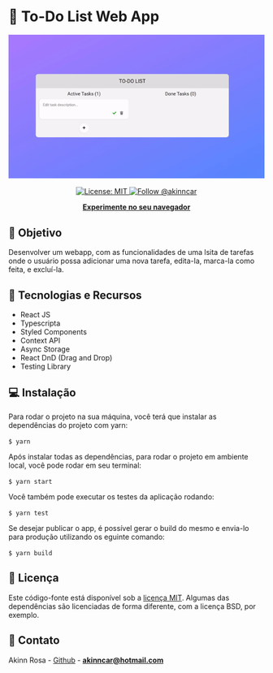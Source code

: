 # :memo: To-Do List Web App

[![ToDo WebApp](./public/preview.gif)](https://todo-list.akinncar.vercel.app/)

<p align="center"> 
  <a aria-label="" href="/LICENSE" target="_blank">
    <img alt="License: MIT" src="https://img.shields.io/badge/License-MIT-success.svg?style=flat-square&color=33CC12" target="_blank" />
  </a>

  <a aria-label="instagram" href="https://www.instagram.com/akinncar/" target="_blank">
    <img alt="Follow @akinncar" src="https://img.shields.io/twitter/follow/akinncar.svg?style=flat-square&label=Follow%20%40akinncar&logo=INSTAGRAM&logoColor=FFFFFF&labelColor=000&logoWidth=15&color=lightgray" />
  </a>
</p>

<p align="center">
  <a aria-label="try expo crossy road in the browser" href="https://todo-list.akinncar.vercel.app/"><b>Experimente no seu navegador</b></a>
</p>

## :dart: Objetivo

Desenvolver um webapp, com as funcionalidades de uma lsita de tarefas onde o usuário possa adicionar uma nova tarefa, edita-la, marca-la como feita, e excluí-la.

## :hammer: Tecnologias e Recursos

<ul>
  <li>React JS</li>
  <li>Typescripta</li>
  <li>Styled Components</li>
  <li>Context API</li>
  <li>Async Storage</li>
  <li>React DnD (Drag and Drop)</li>
  <li>Testing Library</li>
</ul>

## :computer: Instalação

Para rodar o projeto na sua máquina, você terá que instalar as dependências do projeto com yarn:

`$ yarn`

Após instalar todas as dependências, para rodar o projeto em ambiente local, você pode rodar em seu terminal:

`$ yarn start`

Você também pode executar os testes da aplicação rodando:

`$ yarn test`

Se desejar publicar o app, é possível gerar o build do mesmo e envia-lo para produção utilizando os eguinte comando:

`$ yarn build`

## :closed_book: Licença

Este código-fonte está disponível sob a [licença MIT](LICENSE). Algumas das dependências são licenciadas de forma diferente, com a licença BSD, por exemplo.

## :boy: Contato

Akinn Rosa - [Github](https://github.com/akinncar) - **[akinncar@hotmail.com](mailto:akinncar@hotmail.com)**
